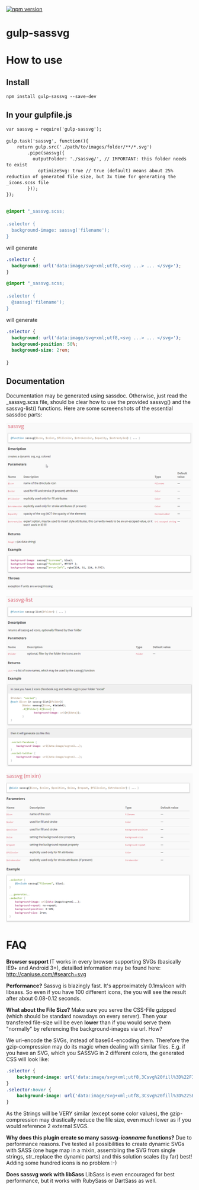 [![npm version](https://badge.fury.io/js/gulp-sassvg.svg)](http://badge.fury.io/js/gulp-sassvg)

# gulp-sassvg


# How to use

## Install
```
npm install gulp-sassvg --save-dev
```

## In your gulpfile.js
```
var sassvg = require('gulp-sassvg');

gulp.task('sassvg', function(){
    return gulp.src('./path/to/images/folder/**/*.svg') 
        .pipe(sassvg({
          outputFolder: './sassvg/', // IMPORTANT: this folder needs to exist
			optimizeSvg: true // true (default) means about 25% reduction of generated file size, but 3x time for generating the _icons.scss file
        }));
});
```

## 
````scss
@import "_sassvg.scss;

.selector {
  background-image: sassvg('filename');
}
````
will generate
````css
.selector {
  background: url('data:image/svg+xml;utf8,<svg ...> ... </svg>');
}
````

````scss
@import "_sassvg.scss;

.selector {
  @sassvg('filename');
}
````
will generate
````css
.selector {
  background: url('data:image/svg+xml;utf8,<svg ...> ... </svg>');
  background-position: 50%;
  background-size: 2rem;
  
}
````


## Documentation
Documentation may be generated using sassdoc. Otherwise, just read the _sassvg.scss file, should be clear how to use the provided sassvg() and the sassvg-list() functions. Here are some screeenshots of the essential sassdoc parts:

![sassvg function](function_sassvg.png)

![sassvg-list function](function_sassvg-list.png)

![sassvg mixin](mixin_sassvg.png)


# FAQ

**Browser support**
IT works in every browser supporting SVGs (basically IE9+ and Android 3+), detailled information may be found here: http://caniuse.com/#search=svg

**Performance?**
Sassvg is blazingly fast. It's approximately 0.1ms/icon with libsass. So even if you have 100 different icons, the you will see the result after about 0.08-0.12 seconds. 

**What about the File Size?**
Make sure you serve the CSS-File gzipped (which should be standard nowadays on every server). Then your transfered file-size will be even **lower** than if you would serve them "normally" by referencing the background-images via url. How?

We uri-encode the SVGs, instead of base64-encoding them. Therefore the gzip-compression may do its magic when dealing with similar files. E.g. if you have an SVG, which you SASSVG in 2 different colors, the generated CSS will look like:
````css
.selector {
	background-image: url('data:image/svg+xml;utf8,3Csvg%20fill%3D%22FIRSTCOLOR%22...');
}
.selector:hover {
	background-image: url('data:image/svg+xml;utf8,3Csvg%20fill%3D%22SECONDCOLOR%22...');
}
````
As the Strings will be VERY similar (except some color values), the gzip-compression may drastically reduce the file size, even much lower as if you would reference 2 external SVGS.


**Why does this plugin create so many sassvg-*iconname* functions?**
Due to performance reasons. I've tested all possibilities to create dynamic SVGs with SASS (one huge map in a mixin, assembling the SVG from single strings, str_replace the dynamic parts) and this solution scales (by far) best! Adding some hundred icons is no problem :-)


**Does sassvg work with libSass**
LibSass is even encouraged for best performance, but it works with RubySass or DartSass as well.
